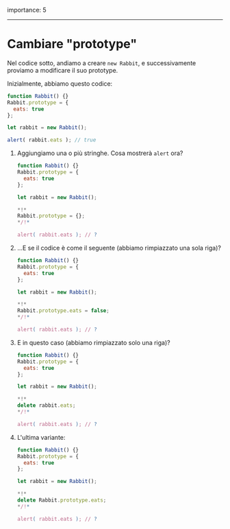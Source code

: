 importance: 5

---

# Cambiare "prototype"

Nel codice sotto, andiamo a creare `new Rabbit`, e successivamente proviamo a modificare il suo prototype.

Inizialmente, abbiamo questo codice:

```js run
function Rabbit() {}
Rabbit.prototype = {
  eats: true
};

let rabbit = new Rabbit();

alert( rabbit.eats ); // true
```


1. Aggiungiamo una o più stringhe. Cosa mostrerà `alert` ora?

    ```js
    function Rabbit() {}
    Rabbit.prototype = {
      eats: true
    };

    let rabbit = new Rabbit();

    *!*
    Rabbit.prototype = {};
    */!*

    alert( rabbit.eats ); // ?
    ```

2. ...E se il codice è come il seguente (abbiamo rimpiazzato una sola riga)?

    ```js
    function Rabbit() {}
    Rabbit.prototype = {
      eats: true
    };

    let rabbit = new Rabbit();

    *!*
    Rabbit.prototype.eats = false;
    */!*

    alert( rabbit.eats ); // ?
    ```

3. E in questo caso (abbiamo rimpiazzato solo una riga)?

    ```js
    function Rabbit() {}
    Rabbit.prototype = {
      eats: true
    };

    let rabbit = new Rabbit();

    *!*
    delete rabbit.eats;
    */!*

    alert( rabbit.eats ); // ?
    ```

4. L'ultima variante:

    ```js
    function Rabbit() {}
    Rabbit.prototype = {
      eats: true
    };

    let rabbit = new Rabbit();

    *!*
    delete Rabbit.prototype.eats;
    */!*

    alert( rabbit.eats ); // ?
    ```
